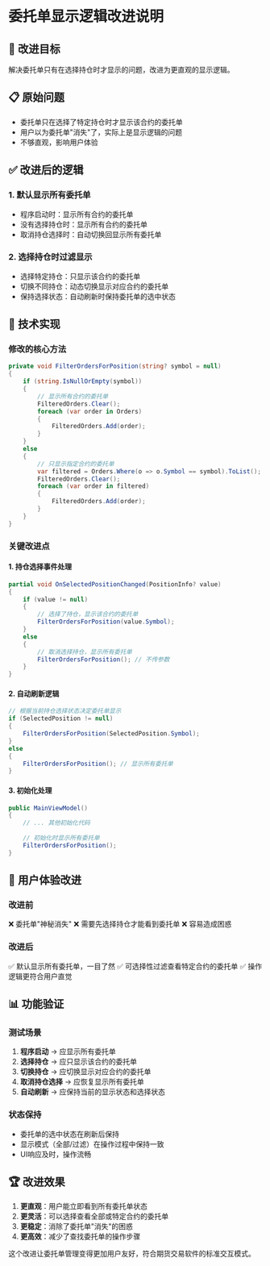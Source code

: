# 委托单显示逻辑改进说明

## 🎯 改进目标
解决委托单只有在选择持仓时才显示的问题，改进为更直观的显示逻辑。

## 📋 原始问题
- 委托单只在选择了特定持仓时才显示该合约的委托单
- 用户以为委托单"消失"了，实际上是显示逻辑的问题
- 不够直观，影响用户体验

## ✅ 改进后的逻辑

### **1. 默认显示所有委托单**
- 程序启动时：显示所有合约的委托单
- 没有选择持仓时：显示所有合约的委托单
- 取消持仓选择时：自动切换回显示所有委托单

### **2. 选择持仓时过滤显示**
- 选择特定持仓：只显示该合约的委托单
- 切换不同持仓：动态切换显示对应合约的委托单
- 保持选择状态：自动刷新时保持委托单的选中状态

## 🔧 技术实现

### **修改的核心方法**
```csharp
private void FilterOrdersForPosition(string? symbol = null)
{
    if (string.IsNullOrEmpty(symbol))
    {
        // 显示所有合约的委托单
        FilteredOrders.Clear();
        foreach (var order in Orders)
        {
            FilteredOrders.Add(order);
        }
    }
    else
    {
        // 只显示指定合约的委托单
        var filtered = Orders.Where(o => o.Symbol == symbol).ToList();
        FilteredOrders.Clear();
        foreach (var order in filtered)
        {
            FilteredOrders.Add(order);
        }
    }
}
```

### **关键改进点**

#### **1. 持仓选择事件处理**
```csharp
partial void OnSelectedPositionChanged(PositionInfo? value)
{
    if (value != null)
    {
        // 选择了持仓，显示该合约的委托单
        FilterOrdersForPosition(value.Symbol);
    }
    else
    {
        // 取消选择持仓，显示所有委托单
        FilterOrdersForPosition(); // 不传参数
    }
}
```

#### **2. 自动刷新逻辑**
```csharp
// 根据当前持仓选择状态决定委托单显示
if (SelectedPosition != null)
{
    FilterOrdersForPosition(SelectedPosition.Symbol);
}
else
{
    FilterOrdersForPosition(); // 显示所有委托单
}
```

#### **3. 初始化处理**
```csharp
public MainViewModel()
{
    // ... 其他初始化代码
    
    // 初始化时显示所有委托单
    FilterOrdersForPosition();
}
```

## 🎨 用户体验改进

### **改进前**
❌ 委托单"神秘消失"
❌ 需要先选择持仓才能看到委托单
❌ 容易造成困惑

### **改进后**
✅ 默认显示所有委托单，一目了然
✅ 可选择性过滤查看特定合约的委托单
✅ 操作逻辑更符合用户直觉

## 📊 功能验证

### **测试场景**

1. **程序启动** → 应显示所有委托单
2. **选择持仓** → 应只显示该合约的委托单
3. **切换持仓** → 应切换显示对应合约的委托单
4. **取消持仓选择** → 应恢复显示所有委托单
5. **自动刷新** → 应保持当前的显示状态和选择状态

### **状态保持**
- 委托单的选中状态在刷新后保持
- 显示模式（全部/过滤）在操作过程中保持一致
- UI响应及时，操作流畅

## 🏆 改进效果

1. **更直观**：用户能立即看到所有委托单状态
2. **更灵活**：可以选择查看全部或特定合约的委托单
3. **更稳定**：消除了委托单"消失"的困惑
4. **更高效**：减少了查找委托单的操作步骤

这个改进让委托单管理变得更加用户友好，符合期货交易软件的标准交互模式。 